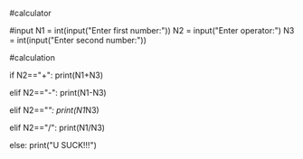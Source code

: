 #calculator

#input
N1 = int(input("Enter first number:"))
N2 = input("Enter operator:")
N3 = int(input("Enter second number:"))

#calculation

if N2=="+":
    print(N1+N3)
    
elif N2=="-":
    print(N1-N3)
    
elif N2=="*":
    print(N1*N3)
    
elif N2=="/":
    print(N1/N3)
    
else:
    print("U SUCK!!!")
